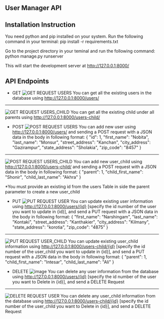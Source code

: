 ## User Manager API

## Installation Instruction
You need python and pip installed on your system. 
Run the following command in your terminal:
pip install -r requirements.txt

Go to the project directory in your teminal and run the following command:
python manage.py runserver

This will start the development server at http://127.0.0.1:8000/

## API Endpoints
- GET
![GET REQUEST USERS](https://user-images.githubusercontent.com/35129264/173423648-cc18c4e4-634b-4b3e-97d7-786261b71334.png)
You can get all the existing users in the database using http://127.0.0.1:8000/users/

________________________________________________________________

![GET REQUEST USERS_CHILD](https://user-images.githubusercontent.com/35129264/173423995-6e92b0cd-dfb2-4951-96a2-71f5a3416813.png)
You can get all the existing child under all parents using http://127.0.0.1:8000/users-child/

- POST
![POST REQUEST USERS](https://user-images.githubusercontent.com/35129264/173424423-bd314093-a6cb-44dc-aacb-d8793abebfb6.png)
You can add new user using http://127.0.0.1:8000/users/ and sending a POST request with a JSON data in the body in following format:
{
    "id": 1,
    "first_name": "Nobita",
    "last_name": "Monsur",
    "street_address": "Kanchan",
    "city_address": "Gazirampur",
    "state_address": "Sholakia",
    "zip_code": "8457"
}
________________________________________________________________

![POST REQUEST USERS_CHILD](https://user-images.githubusercontent.com/35129264/173424896-dcf45df2-ed2d-4059-bd8a-8ab3565b59af.png)
You can add new user_child using http://127.0.0.1:8000/users-child/ and sending a POST request with a JSON data in the body in following format:
{
    "parent": 1,
    "child_first_name": "Shonir",
    "child_last_name": "Akhra"
}

*You must provide an existing id from the users Table in side the parent parameter to create a new user_child

- PUT
![PUT REQUEST USER](https://user-images.githubusercontent.com/35129264/173425413-48a8fdcc-dd6b-4566-8f04-759f455124f5.png)
You can update existing user information using http://127.0.0.1:8000/users/{id} [specify the id number of the user you want to update in {id}], and send a PUT request with a JSON data in the body in following format:
{
            "first_name": "Narshingam",
            "last_name": "Kontaki",
            "street_address": "Kanthakier",
            "city_address": "Kilmany",
            "state_address": "korotia",
            "zip_code": "4875"
}
________________________________________________________________

![PUT REQUEST USER_CHILD](https://user-images.githubusercontent.com/35129264/173427067-c81d8fa8-071f-4360-94db-7b7019830ad8.png)
You can update existing user_child information using http://127.0.0.1:8000/users-child/{id} [specify the id number of the user_child you want to update in {id}], and send a PUT request with a JSON data in the body in following format:
{
    "parent": 1,
    "child_first_name": "Intesar",
    "child_last_name": "Ali"
}

- DELETE
![image](https://user-images.githubusercontent.com/35129264/173427883-78b28710-cdb7-48d5-a367-31afe1c5287b.png)
You can delete any user information from the database using http://127.0.0.1:8000/users/{id} [specify the id number of the user you want to Delete in {id}], and send a DELETE Request

________________________________________________________________

![DELETE REQUEST USER](https://user-images.githubusercontent.com/35129264/173427384-9877e8b9-dd7f-4768-97ab-2c84cb921621.png)
You can delete any user_child information from the database using http://127.0.0.1:8000/users-child/{id} [specify the id number of the user_child you want to Delete in {id}], and send a DELETE Request